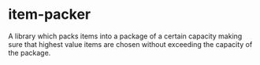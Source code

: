 # item-packer
A library which packs items into a package of a certain capacity making sure that highest value items are chosen without exceeding the capacity of the package.
